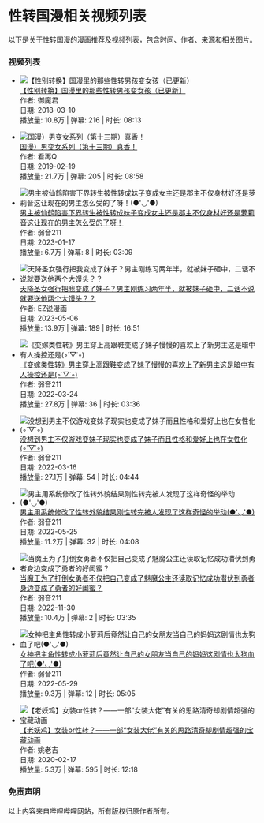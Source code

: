 # 性转国漫相关视频列表

以下是关于性转国漫的漫画推荐及视频列表，包含时间、作者、来源和相关图片。

### 视频列表

- ![【性别转换】国漫里的那些性转男孩变女孩（已更新）](//i2.hdslb.com/bfs/archive/0f2ec96c05bd0030ef3b5e455371ca856efa1956.jpg@672w_378h_1c_!web-search-common-cover)  
  [【性别转换】国漫里的那些性转男孩变女孩（已更新】](//www.bilibili.com/video/BV1KW411s7aE/)  
  作者: 御魔君  
  日期: 2018-03-10  
  播放量: 10.8万 | 弹幕: 216 | 时长: 08:13

- ![国漫）男变女系列（第十三期）真香！](//i2.hdslb.com/bfs/archive/8a6e3e7ffdf3836f8145245168ca447fab58bb95.jpg@672w_378h_1c_!web-search-common-cover)  
  [国漫）男变女系列（第十三期）真香！](//www.bilibili.com/video/BV1rb411a7eL/)  
  作者: 看再Q  
  日期: 2019-02-19  
  播放量: 21.7万 | 弹幕: 205 | 时长: 08:58

- ![男主被仙鹤陷害下界转生被性转成妹子变成女主还是郡主不仅身材好还是萝莉音这让现在的男主怎么受的了呀！(●'◡'●)](//i2.hdslb.com/bfs/archive/cbf669910bfaf8816a14dee050c7dbf00f4ddae5.jpg@672w_378h_1c_!web-search-common-cover)  
  [男主被仙鹤陷害下界转生被性转成妹子变成女主还是郡主不仅身材好还是萝莉音这让现在的男主怎么受的了呀！](//www.bilibili.com/video/BV1hG4y1C7oB/)  
  作者: 弱音211  
  日期: 2023-01-17  
  播放量: 6.7万 | 弹幕: 8 | 时长: 03:09

- ![天降圣女强行把我变成了妹子？男主刚练习两年半，就被妹子砸中，二话不说就要送他两个大馒头？？](//i2.hdslb.com/bfs/archive/4eb140bdb5ef0e418129742a59bfc6e9b5c05111.jpg@672w_378h_1c_!web-search-common-cover)  
  [天降圣女强行把我变成了妹子？男主刚练习两年半，就被妹子砸中，二话不说就要送他两个大馒头？？](//www.bilibili.com/video/BV1aX4y127sr/)  
  作者: EZ说漫画  
  日期: 2023-05-06  
  播放量: 13.9万 | 弹幕: 189 | 时长: 16:51

- ![《变嫁类性转》男主穿上高跟鞋变成了妹子慢慢的喜欢上了新男主这是暗中有人操控还是(◦˙▽˙◦)](//i1.hdslb.com/bfs/archive/651bdbf2073fdcc17e2001e2004aa3a9f552f5b9.jpg@672w_378h_1c_!web-search-common-cover)  
  [《变嫁类性转》男主穿上高跟鞋变成了妹子慢慢的喜欢上了新男主这是暗中有人操控还是(◦˙▽˙◦)](//www.bilibili.com/video/BV1jq4y1Y7R6/)  
  作者: 弱音211  
  日期: 2022-03-24  
  播放量: 27.8万 | 弹幕: 36 | 时长: 03:36

- ![没想到男主不仅游戏变妹子现实也变成了妹子而且性格和爱好上也在女性化(◦˙▽˙◦)](//i1.hdslb.com/bfs/archive/13e374b40f9c470883f9694443eec6444d6a33ad.jpg@672w_378h_1c_!web-search-common-cover)  
  [没想到男主不仅游戏变妹子现实也变成了妹子而且性格和爱好上也在女性化(◦˙▽˙◦)](//www.bilibili.com/video/BV1Pi4y1y7tj/)  
  作者: 弱音211  
  日期: 2022-03-16  
  播放量: 27.1万 | 弹幕: 54 | 时长: 04:44

- ![男主用系统修改了性转外貌结果刚性转完被人发现了这样奇怪的举动(●'◡'●)](//i1.hdslb.com/bfs/archive/a744bafa60b27e68f42ad8e67251bde1fc093165.jpg@672w_378h_1c_!web-search-common-cover)  
  [男主用系统修改了性转外貌结果刚性转完被人发现了这样奇怪的举动(●'◡'●)](//www.bilibili.com/video/BV1WA4y1Z7aW/)  
  作者: 弱音211  
  日期: 2022-05-25  
  播放量: 11.2万 | 弹幕: 32 | 时长: 04:08

- ![当魔王为了打倒女勇者不仅把自己变成了魅魔公主还读取记忆成功潜伏到勇者身边变成了勇者的好闺蜜？](//i2.hdslb.com/bfs/archive/02aa1b0d1ee2a79af7d2a03e28dd0396b5a484bb.jpg@672w_378h_1c_!web-search-common-cover)  
  [当魔王为了打倒女勇者不仅把自己变成了魅魔公主还读取记忆成功潜伏到勇者身边变成了勇者的好闺蜜？](//www.bilibili.com/video/BV1kd4y1x7Yf/)  
  作者: 弱音211  
  日期: 2022-11-30  
  播放量: 10.4万 | 弹幕: 2 | 时长: 03:35

- ![女神把主角性转成小萝莉后竟然让自己的女朋友当自己的妈妈这剧情也太狗血了吧(●'◡'●)](//i2.hdslb.com/bfs/archive/4015eced4d6354fb20959230fe65b5f748e0f679.jpg@672w_378h_1c_!web-search-common-cover)  
  [女神把主角性转成小萝莉后竟然让自己的女朋友当自己的妈妈这剧情也太狗血了吧(●'◡'●)](//www.bilibili.com/video/BV1JY4y1z7CL/)  
  作者: 弱音211  
  日期: 2022-05-29  
  播放量: 9.3万 | 弹幕: 12 | 时长: 05:05

- ![【老妖鸡】女装or性转？——一部“女装大佬”有关的思路清奇却剧情超强的宝藏动画](//i0.hdslb.com/bfs/archive/556986a6363d3b667ebc68d3fa2bdeb2ac633b39.jpg@672w_378h_1c_!web-search-common-cover)  
  [【老妖鸡】女装or性转？——一部“女装大佬”有关的思路清奇却剧情超强的宝藏动画](//www.bilibili.com/video/BV13741177Tu/)  
  作者: 姚老吉  
  日期: 2020-02-17  
  播放量: 5.3万 | 弹幕: 595 | 时长: 12:18

### 免责声明

以上内容来自哔哩哔哩网站，所有版权归原作者所有。
<!-- tcd_original_link https://m.bilibili.com/search?keyword=%E6%80%A7%E8%BD%AC%E5%9B%BD%E6%BC%AB -->
